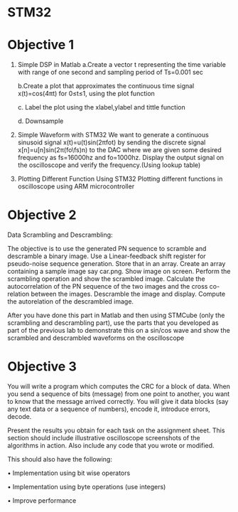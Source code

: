 # STM32 
# Objective 1

1. Simple DSP in Matlab 
   a.Create a vector t representing the time variable with range of one second and sampling period of Ts=0.001 sec 

   b.Create a plot that approximates the continuous time signal x(t)=cos(4πt) for 0≤t≤1, using the plot function 

   c. Label the plot using the xlabel,ylabel and tittle function 

   d. Downsample 

2. Simple Waveform with STM32 
We want to generate a continuous sinusoid signal 
x(t)=u(t)sin(2πfot) by sending the discrete signal 
x[n]=u[n]sin(2π(fo\fs)n) to the DAC where we are given some 
desired frequency as fs=16000hz and fo=1000hz.
Display the output signal on the oscilloscope and verify the 
frequency.(Using lookup table) 

3. Plotting Different Function Using STM32 
Plotting different functions in oscilloscope using ARM 
microcontroller 
# Objective 2

Data Scrambling and Descrambling:

The objective is to use the generated PN sequence to scramble and descramble a binary image.
Use a Linear-feedback shift register for pseudo-noise sequence generation. Store that in an array. 
Create an array containing a sample image say car.png. Show image on screen. Perform the scrambling 
operation and show the scrambled image. Calculate the autocorrelation of the PN sequence of the 
two images and the cross co-relation between the images. Descramble the image and display. Compute 
the autorelation of the descrambled image.

After you have done this part in Matlab and then using STMCube (only the scrambling and 
descrambling part), use the parts that you developed as part of the previous lab to demonstrate this 
on a sin/cos wave and show the scrambled and descrambled waveforms on the oscilloscope
# Objective 3

You will write a program which computes the CRC for a block of data. When you send a sequence 
of bits (message) from one point to another, you want to know that the message arrived correctly. 
You will give it data blocks (say any text data or a sequence of numbers), encode it, introduce errors, 
decode.

Present the results you obtain for each task on the assignment sheet. This section should 
include illustrative oscilloscope screenshots of the algorithms in action. Also include any code 
that you wrote or modified.

This should also have the following:

• Implementation using bit wise operators

• Implementation using byte operations (use integers)

• Improve performance
